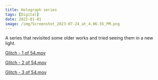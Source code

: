 ```yaml
---
title: Holograph series
tags: [Digital]
date: 2022-01-01
image: /img/Screenshot_2023-07-24_at_4.06.55_PM.png
---
```


A series that revisited some older works and tried seeing them in a new light.

[Glitch - 1 of 54.mov](Holograph%20series%20f0f07f934dc449d591f15e14cb0dc089/Glitch_-_1_of_54.mov)

[Glitch - 2 of 54.mov](Holograph%20series%20f0f07f934dc449d591f15e14cb0dc089/Glitch_-_2_of_54.mov)

[Glitch - 3 of 54.mov](Holograph%20series%20f0f07f934dc449d591f15e14cb0dc089/Glitch_-_3_of_54.mov)